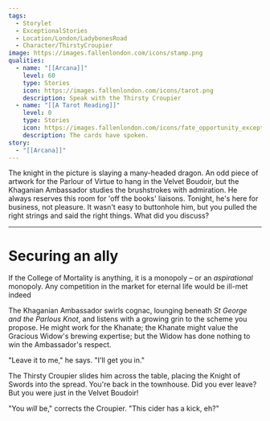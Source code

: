 ```yaml
---
tags:
  - Storylet
  - ExceptionalStories
  - Location/London/LadybonesRoad
  - Character/ThirstyCroupier
image: https://images.fallenlondon.com/icons/stamp.png
qualities:
  - name: "[[Arcana]]"
    level: 60
    type: Stories
    icon: https://images.fallenlondon.com/icons/tarot.png
    description: Speak with the Thirsty Croupier
  - name: "[[A Tarot Reading]]"
    level: 0
    type: Stories
    icon: https://images.fallenlondon.com/icons/fate_opportunity_exceptionalsmall.png
    description: The cards have spoken.
story:
  - "[[Arcana]]"
---
```


The knight in the picture is slaying a many-headed dragon. An odd piece of artwork for the Parlour of Virtue to hang in the Velvet Boudoir, but the Khaganian Ambassador studies the brushstrokes with admiration. He always reserves this room for 'off the books' liaisons. Tonight, he's here for business, not pleasure. It wasn't easy to buttonhole him, but you pulled the right strings and said the right things. What did you discuss?

---

# Securing an ally
If the College of Mortality is anything, it is a monopoly – or an _aspirational_ monopoly. Any competition in the market for eternal life would be ill-met indeed

The Khaganian Ambassador swirls cognac, lounging beneath _St George and the Parlous Knot_, and listens with a growing grin to the scheme you propose. He might work for the Khanate; the Khanate might value the Gracious Widow's brewing expertise; but the Widow has done nothing to win the Ambassador's respect.

"Leave it to me," he says. "I'll get you in."

The Thirsty Croupier slides him across the table, placing the Knight of Swords into the spread. You're back in the townhouse. Did you ever leave? But you were just in the Velvet Boudoir!

"You _will_ be," corrects the Croupier. "This cider has a kick, eh?"